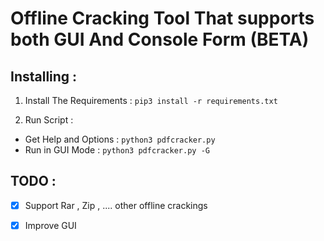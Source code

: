 # Offline Cracking Tool That supports both GUI And Console Form (BETA)

## Installing :

1. Install The Requirements :
  `pip3 install -r requirements.txt`

2. Run Script :
  * Get Help and Options : `python3 pdfcracker.py`
  * Run in GUI Mode : `python3 pdfcracker.py -G`

## TODO :
- [x] Support Rar , Zip , .... other offline crackings
- [x] Improve GUI 


